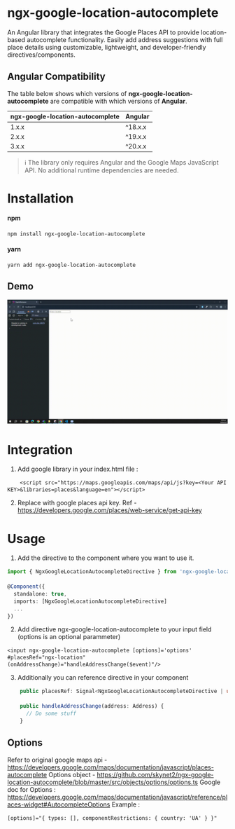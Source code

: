 # ngx-google-location-autocomplete

An Angular library that integrates the Google Places API to provide location-based autocomplete functionality. Easily add address suggestions with full place details using customizable, lightweight, and developer-friendly directives/components.

## Angular Compatibility

The table below shows which versions of **ngx-google-location-autocomplete** are compatible with which versions of **Angular**.

| ngx-google-location-autocomplete | Angular |
|----------------------------------|---------|
| 1.x.x                            | ^18.x.x |
| 2.x.x                            | ^19.x.x |
| 3.x.x                            | ^20.x.x |

> ℹ️ The library only requires Angular and the Google Maps JavaScript API. No additional runtime dependencies are needed.

# Installation

#### npm

```
npm install ngx-google-location-autocomplete
```

#### yarn

```
yarn add ngx-google-location-autocomplete
```

## Demo

![Watch the demo](https://raw.githubusercontent.com/mumair4462/ngx-google-location-autocomplete/main/assets/demo-thumbnail.gif)

# Integration

1. Add google library in your index.html file :

```
    <script src="https://maps.googleapis.com/maps/api/js?key=<Your API KEY>&libraries=places&language=en"></script>
```

2. Replace <You API KEY> with google places api key. Ref - https://developers.google.com/places/web-service/get-api-key

# Usage

1. Add the directive to the component where you want to use it.

```ts
import { NgxGoogleLocationAutocompleteDirective } from 'ngx-google-location-autocomplete';

@Component({
  standalone: true,
  imports: [NgxGoogleLocationAutocompleteDirective]
  ...
})
```

2. Add directive ngx-google-location-autocomplete to your input field (options is an optional parammeter)

```
<input ngx-google-location-autocomplete [options]='options' #placesRef="ngx-location" (onAddressChange)="handleAddressChange($event)"/>
```

3. Additionally you can reference directive in your component

```ts
    public placesRef: Signal<NgxGoogleLocationAutocompleteDirective | undefined>  = viewChild<NgxGoogleLocationAutocompleteDirective>('placesRef');

    public handleAddressChange(address: Address) {
      // Do some stuff
    }
```

## Options

Refer to original google maps api - https://developers.google.com/maps/documentation/javascript/places-autocomplete
Options object - https://github.com/skynet2/ngx-google-location-autocomplete/blob/master/src/objects/options/options.ts
Google doc for Options : https://developers.google.com/maps/documentation/javascript/reference/places-widget#AutocompleteOptions
Example :

```html
[options]="{ types: [], componentRestrictions: { country: 'UA' } }"
```